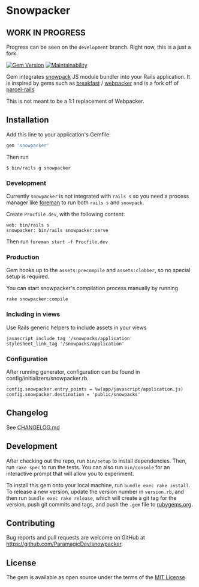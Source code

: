 # Snowpacker

## WORK IN PROGRESS

Progress can be seen on the `development` branch. Right now, this is a just a fork.

[![Gem Version](https://badge.fury.io/rb/snowpacker.svg)](https://badge.fury.io/rb/snowpacker)
[![Maintainability](https://api.codeclimate.com/v1/badges/4b0a3f36a6b1970a88e5/maintainability)](https://codeclimate.com/github/ParamagicDev/snowpacker/maintainability)

Gem integrates [snowpack](https://snowpack.dev/) JS module bundler into
your Rails application. It is inspired by gems such as
[breakfast](https://github.com/devlocker/breakfast) /
[webpacker](https://github.com/rails/webpacker) and is a fork off of
[parcel-rails](https://github.com/michaldarda/parcel-rails)

This is not meant to be a 1:1 replacement of Webpacker.

## Installation

Add this line to your application's Gemfile:

```ruby
gem 'snowpacker'
```

Then run

    $ bin/rails g snowpacker

### Development

Currently `snowpacker` is not integrated with `rails s` so you need a process manager like [foreman]() to run both `rails s` and `snowpack`.

Create `Procfile.dev`, with the following content:

```
web: bin/rails s
snowpacker: bin/rails snowpacker:serve
```

Then run `foreman start -f Procfile.dev`

### Production

Gem hooks up to the `assets:precompile` and `assets:clobber`, so no special setup is required.

You can start snowpacker's compilation process manually by running

    rake snowpacker:compile

### Including in views

Use Rails generic helpers to include assets in your views

    javascript_include_tag '/snowpacks/application'
    stylesheet_link_tag '/snowpacks/application'

### Configuration

After running generator, configuration can be found in config/initializers/snowpacker.rb.

	config.snowpacker.entry_points = %w(app/javascript/application.js)
	config.snowpacker.destination = 'public/snowpacks'

## Changelog

See [CHANGELOG.md](https://github.com/ParamagicDev/snowpacker/blob/master/CHANGELOG.md)

## Development

After checking out the repo, run `bin/setup` to install dependencies. Then, run `rake spec` to run the tests. You can also run `bin/console` for an interactive prompt that will allow you to experiment.

To install this gem onto your local machine, run `bundle exec rake install`. To release a new version, update the version number in `version.rb`, and then run `bundle exec rake release`, which will create a git tag for the version, push git commits and tags, and push the `.gem` file to [rubygems.org](https://rubygems.org).

## Contributing

Bug reports and pull requests are welcome on GitHub at https://github.com/ParamagicDev/snowpacker.

## License

The gem is available as open source under the terms of the [MIT License](https://opensource.org/licenses/MIT).
